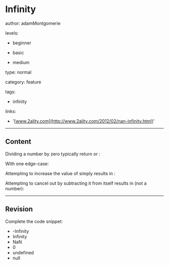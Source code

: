# Infinity
author: adamMontgomerie

levels:

  - beginner

  - basic

  - medium

type: normal

category: feature

tags:

  - infinity

links:

  - '[www.2ality.com](http://www.2ality.com/2012/02/nan-infinity.html)'

---
## Content

Dividing a number by zero typically return  or :

With one edge-case:


Attempting to increase the value of  simply results in :

Attempting to cancel out  by subtracting it from itself results in  (not a number):


---
## Revision

Complete the code snippet:

* -Infinity
* Infinity
* NaN
* 0
* undefined
* null
